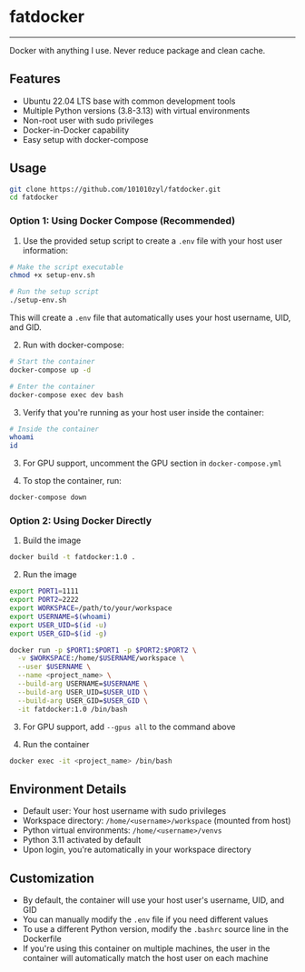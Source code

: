 # fatdocker

---
Docker with anything I use. Never reduce package and clean cache.

## Features

- Ubuntu 22.04 LTS base with common development tools
- Multiple Python versions (3.8-3.13) with virtual environments
- Non-root user with sudo privileges
- Docker-in-Docker capability
- Easy setup with docker-compose

## Usage

```bash
git clone https://github.com/101010zyl/fatdocker.git
cd fatdocker
```

### Option 1: Using Docker Compose (Recommended)

1. Use the provided setup script to create a `.env` file with your host user information:

```bash
# Make the script executable
chmod +x setup-env.sh

# Run the setup script
./setup-env.sh
```

This will create a `.env` file that automatically uses your host username, UID, and GID.

2. Run with docker-compose:

```bash
# Start the container
docker-compose up -d

# Enter the container
docker-compose exec dev bash
```

3. Verify that you're running as your host user inside the container:

```bash
# Inside the container
whoami
id
```

3. For GPU support, uncomment the GPU section in `docker-compose.yml`

4. To stop the container, run:

```bash
docker-compose down
```

### Option 2: Using Docker Directly

1. Build the image
```bash
docker build -t fatdocker:1.0 .
```

2. Run the image
```bash
export PORT1=1111
export PORT2=2222
export WORKSPACE=/path/to/your/workspace
export USERNAME=$(whoami)
export USER_UID=$(id -u)
export USER_GID=$(id -g)

docker run -p $PORT1:$PORT1 -p $PORT2:$PORT2 \
  -v $WORKSPACE:/home/$USERNAME/workspace \
  --user $USERNAME \
  --name <project_name> \
  --build-arg USERNAME=$USERNAME \
  --build-arg USER_UID=$USER_UID \
  --build-arg USER_GID=$USER_GID \
  -it fatdocker:1.0 /bin/bash
```

3. For GPU support, add `--gpus all` to the command above

4. Run the container
```bash
docker exec -it <project_name> /bin/bash
```

## Environment Details

- Default user: Your host username with sudo privileges
- Workspace directory: `/home/<username>/workspace` (mounted from host)
- Python virtual environments: `/home/<username>/venvs`
- Python 3.11 activated by default
- Upon login, you're automatically in your workspace directory

## Customization

- By default, the container will use your host user's username, UID, and GID
- You can manually modify the `.env` file if you need different values
- To use a different Python version, modify the `.bashrc` source line in the Dockerfile
- If you're using this container on multiple machines, the user in the container will automatically match the host user on each machine